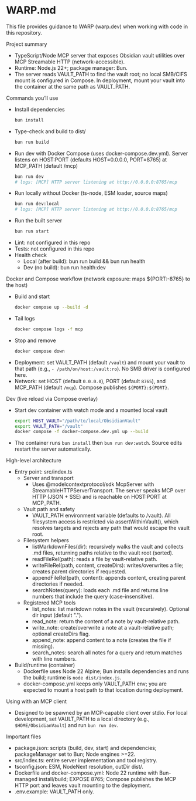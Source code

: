 # WARP.md

This file provides guidance to WARP (warp.dev) when working with code in this repository.

Project summary
- TypeScript/Node MCP server that exposes Obsidian vault utilities over MCP Streamable HTTP (network-accessible).
- Runtime: Node.js 22+; package manager: Bun.
- The server reads VAULT_PATH to find the vault root; no local SMB/CIFS mount is configured in Compose. In deployment, mount your vault into the container at the same path as VAULT_PATH.

Commands you’ll use
- Install dependencies
  ```bash
  bun install
  ```
- Type-check and build to dist/
  ```bash
  bun run build
  ```
- Run dev with Docker Compose (uses docker-compose.dev.yml). Server listens on HOST:PORT (defaults HOST=0.0.0.0, PORT=8765) at MCP_PATH (default /mcp)
  ```bash
  bun run dev
  # logs: [MCP] HTTP server listening at http://0.0.0.0:8765/mcp
  ```
- Run locally without Docker (ts-node, ESM loader, source maps)
  ```bash
  bun run dev:local
  # logs: [MCP] HTTP server listening at http://0.0.0.0:8765/mcp
  ```
- Run the built server
  ```bash
  bun run start
  ```
- Lint: not configured in this repo
- Tests: not configured in this repo
- Health check
  - Local (after build): bun run build && bun run health
  - Dev (no build): bun run health:dev

Docker and Compose workflow (network exposure: maps ${PORT:-8765} to the host)
- Build and start
  ```bash
  docker compose up --build -d
  ```
- Tail logs
  ```bash
  docker compose logs -f mcp
  ```
- Stop and remove
  ```bash
  docker compose down
  ```
- Deployment: set VAULT_PATH (default `/vault`) and mount your vault to that path (e.g., `- /path/on/host:/vault:ro`). No SMB driver is configured here.
- Network: set HOST (default `0.0.0.0`), PORT (default `8765`), and MCP_PATH (default `/mcp`). Compose publishes `${PORT}:${PORT}`.

Dev (live reload via Compose overlay)
- Start dev container with watch mode and a mounted local vault
  ```bash
  export HOST_VAULT="/path/to/local/ObsidianVault"
  export VAULT_PATH="/vault"
  docker compose -f docker-compose.dev.yml up --build
  ```
- The container runs `bun install` then `bun run dev:watch`. Source edits restart the server automatically.

High-level architecture
- Entry point: src/index.ts
  - Server and transport
    - Uses @modelcontextprotocol/sdk McpServer with StreamableHTTPServerTransport. The server speaks MCP over HTTP (JSON + SSE) and is reachable on HOST:PORT at MCP_PATH.
  - Vault path and safety
    - VAULT_PATH environment variable (defaults to /vault). All filesystem access is restricted via assertWithinVault(), which resolves targets and rejects any path that would escape the vault root.
  - Filesystem helpers
    - listMarkdownFiles(dir): recursively walks the vault and collects .md files, returning paths relative to the vault root (sorted).
    - readFileRel(path): reads a file by vault-relative path.
    - writeFileRel(path, content, createDirs): writes/overwrites a file; creates parent directories if requested.
    - appendFileRel(path, content): appends content, creating parent directories if needed.
    - searchNotes(query): loads each .md file and returns line numbers that include the query (case-insensitive).
  - Registered MCP tools
    - list_notes: list markdown notes in the vault (recursively). Optional dir input (default ".").
    - read_note: return the content of a note by vault-relative path.
    - write_note: create/overwrite a note at a vault-relative path; optional createDirs flag.
    - append_note: append content to a note (creates the file if missing).
    - search_notes: search all notes for a query and return matches with line numbers.
- Build/runtime (container)
  - Dockerfile uses Node 22 Alpine; Bun installs dependencies and runs the build; runtime is `node dist/index.js`.
  - docker-compose.yml keeps only VAULT_PATH env; you are expected to mount a host path to that location during deployment.

Using with an MCP client
- Designed to be spawned by an MCP-capable client over stdio. For local development, set VAULT_PATH to a local directory (e.g., `$HOME/ObsidianVault`) and run `bun run dev`.

Important files
- package.json: scripts (build, dev, start) and dependencies; packageManager set to Bun; Node engines >=22.
- src/index.ts: entire server implementation and tool registry.
- tsconfig.json: ESM, NodeNext resolution, outDir dist/.
- Dockerfile and docker-compose.yml: Node 22 runtime with Bun-managed install/build; EXPOSE 8765; Compose publishes the MCP HTTP port and leaves vault mounting to the deployment.
- .env.example: VAULT_PATH only.
